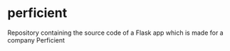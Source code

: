 # perficient
Repository containing the source code of a Flask app which is made for a company Perficient

